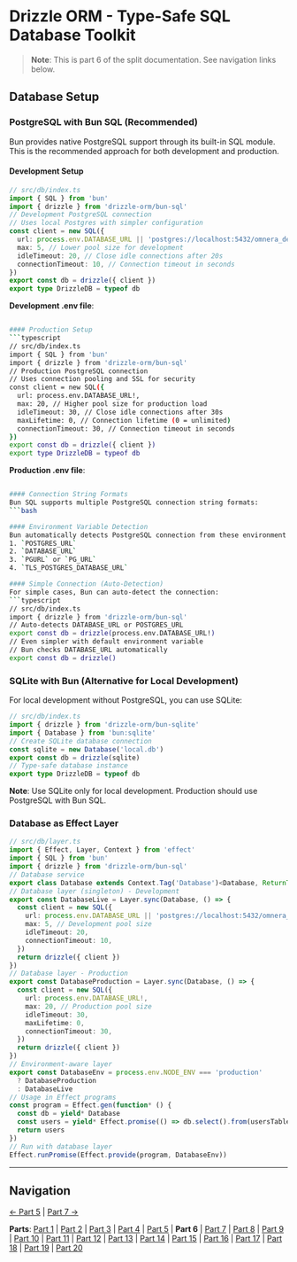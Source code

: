 # Drizzle ORM - Type-Safe SQL Database Toolkit

> **Note**: This is part 6 of the split documentation. See navigation links below.


## Database Setup

### PostgreSQL with Bun SQL (Recommended)
Bun provides native PostgreSQL support through its built-in SQL module. This is the recommended approach for both development and production.

#### Development Setup
```typescript
// src/db/index.ts
import { SQL } from 'bun'
import { drizzle } from 'drizzle-orm/bun-sql'
// Development PostgreSQL connection
// Uses local Postgres with simpler configuration
const client = new SQL({
  url: process.env.DATABASE_URL || 'postgres://localhost:5432/omnera_dev',
  max: 5, // Lower pool size for development
  idleTimeout: 20, // Close idle connections after 20s
  connectionTimeout: 10, // Connection timeout in seconds
})
export const db = drizzle({ client })
export type DrizzleDB = typeof db
```
**Development .env file**:
```bash

#### Production Setup
```typescript
// src/db/index.ts
import { SQL } from 'bun'
import { drizzle } from 'drizzle-orm/bun-sql'
// Production PostgreSQL connection
// Uses connection pooling and SSL for security
const client = new SQL({
  url: process.env.DATABASE_URL!,
  max: 20, // Higher pool size for production load
  idleTimeout: 30, // Close idle connections after 30s
  maxLifetime: 0, // Connection lifetime (0 = unlimited)
  connectionTimeout: 30, // Connection timeout in seconds
})
export const db = drizzle({ client })
export type DrizzleDB = typeof db
```
**Production .env file**:
```bash

#### Connection String Formats
Bun SQL supports multiple PostgreSQL connection string formats:
```bash

#### Environment Variable Detection
Bun automatically detects PostgreSQL connection from these environment variables (in order):
1. `POSTGRES_URL`
2. `DATABASE_URL`
3. `PGURL` or `PG_URL`
4. `TLS_POSTGRES_DATABASE_URL`

#### Simple Connection (Auto-Detection)
For simple cases, Bun can auto-detect the connection:
```typescript
// src/db/index.ts
import { drizzle } from 'drizzle-orm/bun-sql'
// Auto-detects DATABASE_URL or POSTGRES_URL
export const db = drizzle(process.env.DATABASE_URL!)
// Even simpler with default environment variable
// Bun checks DATABASE_URL automatically
export const db = drizzle()
```

### SQLite with Bun (Alternative for Local Development)
For local development without PostgreSQL, you can use SQLite:
```typescript
// src/db/index.ts
import { drizzle } from 'drizzle-orm/bun-sqlite'
import { Database } from 'bun:sqlite'
// Create SQLite database connection
const sqlite = new Database('local.db')
export const db = drizzle(sqlite)
// Type-safe database instance
export type DrizzleDB = typeof db
```
**Note**: Use SQLite only for local development. Production should use PostgreSQL with Bun SQL.

### Database as Effect Layer
```typescript
// src/db/layer.ts
import { Effect, Layer, Context } from 'effect'
import { SQL } from 'bun'
import { drizzle } from 'drizzle-orm/bun-sql'
// Database service
export class Database extends Context.Tag('Database')<Database, ReturnType<typeof drizzle>>() {}
// Database layer (singleton) - Development
export const DatabaseLive = Layer.sync(Database, () => {
  const client = new SQL({
    url: process.env.DATABASE_URL || 'postgres://localhost:5432/omnera_dev',
    max: 5, // Development pool size
    idleTimeout: 20,
    connectionTimeout: 10,
  })
  return drizzle({ client })
})
// Database layer - Production
export const DatabaseProduction = Layer.sync(Database, () => {
  const client = new SQL({
    url: process.env.DATABASE_URL!,
    max: 20, // Production pool size
    idleTimeout: 30,
    maxLifetime: 0,
    connectionTimeout: 30,
  })
  return drizzle({ client })
})
// Environment-aware layer
export const DatabaseEnv = process.env.NODE_ENV === 'production'
  ? DatabaseProduction
  : DatabaseLive
// Usage in Effect programs
const program = Effect.gen(function* () {
  const db = yield* Database
  const users = yield* Effect.promise(() => db.select().from(usersTable))
  return users
})
// Run with database layer
Effect.runPromise(Effect.provide(program, DatabaseEnv))
```
---


## Navigation

[← Part 5](./05-integration-with-omnera-stack.md) | [Part 7 →](./07-schema-definition.md)


**Parts**: [Part 1](./01-start.md) | [Part 2](./02-overview.md) | [Part 3](./03-why-drizzle-orm-for-omnera.md) | [Part 4](./04-installation.md) | [Part 5](./05-integration-with-omnera-stack.md) | **Part 6** | [Part 7](./07-schema-definition.md) | [Part 8](./08-query-api.md) | [Part 9](./09-transactions.md) | [Part 10](./10-effect-integration-patterns.md) | [Part 11](./11-migrations-with-drizzle-kit.md) | [Part 12](./12-best-practices.md) | [Part 13](./13-common-patterns.md) | [Part 14](./14-integration-with-better-auth-postgresql.md) | [Part 15](./15-performance-considerations.md) | [Part 16](./16-common-pitfalls-to-avoid.md) | [Part 17](./17-drizzle-studio.md) | [Part 18](./18-postgresql-best-practices-for-omnera.md) | [Part 19](./19-references.md) | [Part 20](./20-summary.md)